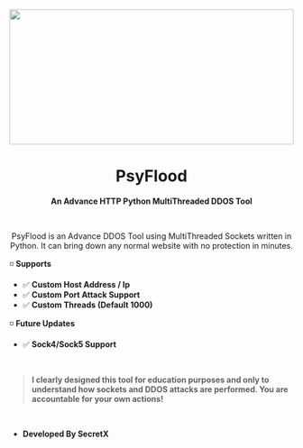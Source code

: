 <img src="https://media.discordapp.net/attachments/741571722741940256/895694890304938045/Untitled-1.png" height=240 width=100%>
<h1 align="center">PsyFlood</h1>
<p align="center"><b>An Advance HTTP Python MultiThreaded DDOS Tool</b></p>
<br>
<p align="center">PsyFlood is an Advance DDOS Tool using MultiThreaded Sockets written in Python. It can bring down any normal website with no protection in minutes.<br>

◽ __**Supports**__
- ✅ **Custom Host Address / Ip**
- ✅ **Custom Port Attack Support**
- ✅ **Custom Threads (Default 1000)**

◽ __**Future Updates**__
- ✅ **Sock4/Sock5 Support**
<br>

> **I clearly designed this tool for education purposes and only to understand how sockets and DDOS attacks are performed. You are accountable for your own actions!**
<br>
  
- **Developed By SecretX**
